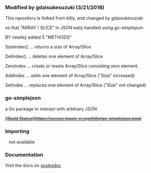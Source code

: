 ### Modified by gdaisukesuzuki (3/21/2018)

This repository is folked from bitly, and changed by gdaisukesuzuki 

so that "ARRAY / SLICE" in JSON eaily handled using go-simplejson

BY newley added 5 "METHODS"

SizeIndex() ... returns a size of Array/Slice

DelIndex() ... deletes one element of Array/Slice

ZeroIndex ... creats or resets Array/Slice consisting zero element.

AddIndex ... adds one element of Array/Slice     ("Size" increased)

SetIndex ... replaces one element of Array/Slice ("Size" not changed)


### go-simplejson

a Go package to interact with arbitrary JSON

~~[![Build Status]~~~~(https://secure.travis-ci.org/bitly/go-simplejson.png)~~~~](http://travis-ci.org/bitly/go-simplejson)~~

### Importing

    not available 

### Documentation

Visit the docs on [gopkgdoc](http://godoc.org/github.com/bitly/go-simplejson)
